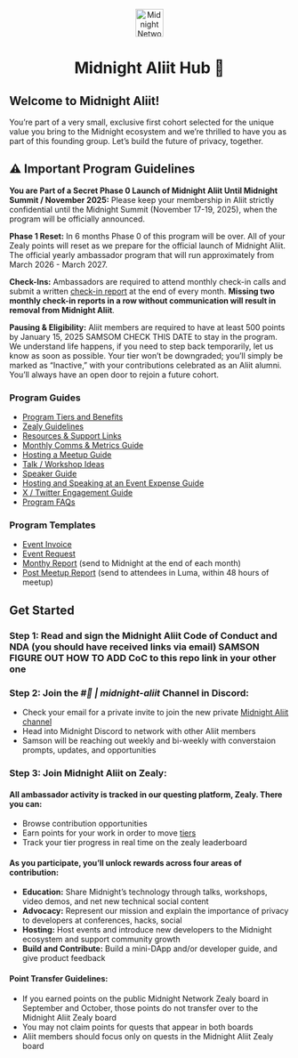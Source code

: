 <div align="center">

<a href="https://oscafrica.org/discord"><img src="" alt="Midnight Network Logo" width='50px' height='auto'/></a>

# Midnight Aliit Hub 🏴

</div>

## Welcome to Midnight Aliit!

You’re part of a very small, exclusive first cohort selected for the unique value you bring to the Midnight ecosystem and we’re thrilled to have you as part of this founding group. Let’s build the future of privacy, together.

## ⚠️ Important Program Guidelines

**You are Part of a Secret Phase 0 Launch of Midnight Aliit Until Midnight Summit / November 2025:** Please keep your membership in Aliit strictly confidential until the Midnight Summit (November 17-19, 2025), when the program will be officially announced.

**Phase 1 Reset:** In 6 months Phase 0 of this program will be over. All of your Zealy points will reset as we prepare for the official launch of Midnight Aliit. The official yearly ambassador program that will run approximately from March 2026 - March 2027.

**Check-Ins:** Ambassadors are required to attend monthly check-in calls and submit a written [check-in report](/docs/monthly-report-template.md) at the end of every month. **Missing two monthly check-in reports in a row without communication will result in removal from Midnight Aliit**.

**Pausing & Eligibility:** Aliit members are required to have at least 500 points by January 15, 2025 SAMSOM CHECK THIS DATE to stay in the program. We understand life happens, if you need to step back temporarily, let us know as soon as possible. Your tier won’t be downgraded; you’ll simply be marked as “Inactive,” with your contributions celebrated as an Aliit alumni. You’ll always have an open door to rejoin a future cohort.

### Program Guides
- [Program Tiers and Benefits](/docs/tiers.md)
- [Zealy Guidelines](/docs/zealy-guide.md)
- [Resources & Support Links](/resources/README.md)
- [Monthly Comms & Metrics Guide](/docs/monthly-report-guide.md)
- [Hosting a Meetup Guide](/docs/meetup-guide.md)
- [Talk / Workshop Ideas](/docs/talk-workshop-ideas.md)
- [Speaker Guide](/docs/speaker-guide.md)
- [Hosting and Speaking at an Event Expense Guide](/docs/event-expense-guide.md)
- [X / Twitter Engagement Guide](/docs/x-engagement-guide.md)
- [Program FAQs](/docs/faqs.md)

### Program Templates
- [Event Invoice](/docs/event-invoice-template.md)
- [Event Request](/docs/event-request-template.md)
- [Monthy Report](/docs/monthly-report-template.md) (send to Midnight at the end of each month)
- [Post Meetup Report](/docs/post-meetup-report-template.md) (send to attendees in Luma, within 48 hours of meetup)

## Get Started

### Step 1: Read and sign the Midnight Aliit Code of Conduct and NDA (you should have received links via email) SAMSON FIGURE OUT HOW TO ADD CoC to this repo link in your other one

### Step 2: Join the *#🪪 | midnight-aliit* Channel in Discord:
- Check your email for a private invite to join the new private [Midnight Aliit channel](https://discord.com/channels/1165826384975908924/1396617073894883390)
- Head into Midnight Discord to network with other Aliit members
- Samson will be reaching out weekly and bi-weekly with converstaion prompts, updates, and opportunities

### Step 3: Join Midnight Aliit on Zealy:
#### All ambassador activity is tracked in our questing platform, Zealy. There you can:
- Browse contribution opportunities
- Earn points for your work in order to move [tiers](docs/tiers.md)
- Track your tier progress in real time on the zealy leaderboard

#### As you participate, you’ll unlock rewards across four areas of contribution:
- **Education:** Share Midnight’s technology through talks, workshops, video demos, and net new technical social content
- **Advocacy:** Represent our mission and explain the importance of privacy to developers at conferences, hacks, social
- **Hosting:** Host events and introduce new developers to the Midnight ecosystem and support community growth
- **Build and Contribute:** Build a mini-DApp and/or developer guide, and give product feedback 

#### Point Transfer Guidelines:
- If you earned points on the public Midnight Network Zealy board in September and October, those points do not transfer over to the Midnight Aliit Zealy board
- You may not claim points for quests that appear in both boards
- Aliit members should focus only on quests in the Midnight Aliit Zealy board
